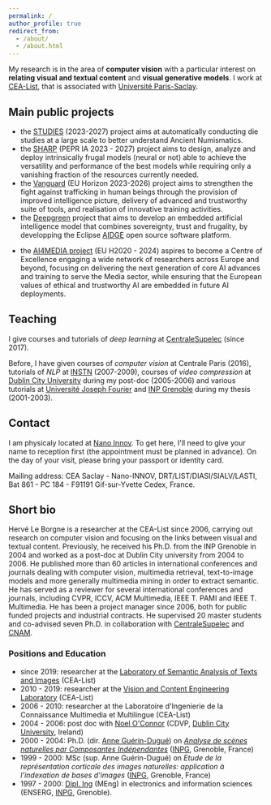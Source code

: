 ```yaml
---
permalink: /
author_profile: true
redirect_from: 
  - /about/
  - /about.html
---
```


My research is in the area of **computer vision** with a particular interest on **relating visual and textual content** and **visual generative models**. I work at [CEA-List](https://list.cea.fr/en/), that is associated with [Université Paris-Saclay](https://www.universite-paris-saclay.fr/en).

## Main public projects
* the [STUDIES](https://anr.fr/Project-ANR-23-CE38-0014) (2023-2027) project aims at automatically conducting die studies at a large scale to better understand Ancient Numismatics.
* the [SHARP](https://project.inria.fr/sharp/) (PEPR IA 2023 - 2027) project aims to design, analyze and deploy intrinsically frugal models (neural or not) able to achieve the versatility and performance of the best models while requiring only a vanishing fraction of the resources currently needed.
* the [Vanguard](https://vanguard-horizon.eu/) (EU Horizon 2023-2026) project aims to strengthen the fight against trafficking in human beings through the provision of improved intelligence picture, delivery of advanced and trustworthy suite of tools, and realisation of innovative training activities.
* the [Deepgreen](https://deepgreen.ai/) project that aims to develop an embedded artificial intelligence model that combines sovereignty, trust and frugality, by developping the Eclipse [AIDGE](https://gitlab.eclipse.org/eclipse/aidge/aidge) open source software platform.
<!--* the [Meerqat project](https://www.meerqat.fr/) (ANR 2019 - 2024) proposes to tackle the problem of analyzing ambiguous visual and textual content by learning and combining their representations and by taking into account the existing knowledge about entities.-->
* the [AI4MEDIA project](https://www.ai4media.eu/) (EU H2020 - 2024) aspires to become a Centre of Excellence engaging a wide network of researchers across Europe and beyond, focusing on delivering the next generation of core AI advances and training to serve the Media sector, while ensuring that the European values of ethical and trustworthy AI are embedded in future AI deployments.

## Teaching
I give courses and tutorials of *deep learning* at [CentraleSupelec](https://www.centralesupelec.fr/) (since 2017). 


Before, I have given courses of *computer vision* at Centrale Paris (2016), tutorials of *NLP* at [INSTN](https://instn.cea.fr/en/) (2007-2009), courses of *video compression* at [Dublin City University](https://www.dcu.ie/) during my post-doc (2005-2006) and various tutorials at [Université Joseph Fourier](https://www.univ-grenoble-alpes.fr/) and [INP Grenoble](https://www.grenoble-inp.fr/en) during my thesis (2001-2003).

## Contact 
I am physicaly located at [Nano Innov](https://list.cea.fr/app/uploads/2023/10/Coming_to_nano-innov_2023.pdf). To get here, I'll need to give your name to reception first (the appointment must be planned in advance). On the day of your visit, please bring your passport or identity card. 

Mailing address: CEA Saclay - Nano-INNOV, DRT/LIST/DIASI/SIALV/LASTI, Bat 861 - PC 184 - F91191 Gif-sur-Yvette Cedex, France.

## Short bio
Hervé Le Borgne is a researcher at the CEA-List since 2006, carrying out research on computer vision and focusing on the links between visual and textual content. Previously, he received his Ph.D. from the INP Grenoble in 2004 and worked as a post-doc at Dublin City university from 2004 to 2006. He published more than 60 articles in international conferences and journals dealing with computer vision, multimedia retrieval, text-to-image models and more generally multimedia mining in order to extract semantic. He has served as a reviewer for several international conferences and journals, including CVPR, ICCV, ACM Multimedia, IEEE T. PAMI and IEEE T. Multimedia. He has been a project manager since 2006, both for public funded projects and industrial contracts. He supervised 20 master students and co-advised seven Ph.D. in collaboration with [CentraleSupelec](https://www.centralesupelec.fr/en) and [CNAM](https://www.cnam.eu/site-en/).

### Positions and Education
- since 2019: researcher at the [Laboratory of Semantic Analysis of Texts and Images](
cea-list-lasti.github.io) (CEA-List)
- 2010 - 2019: researcher at the [Vision and Content Engineering Laboratory](https://kalisteo.cea.fr/index.php/ai/) (CEA-List)
- 2006 - 2010: researcher at the Laboratoire d'Ingenierie de la Connaissance Multimedia et Multilingue (CEA-List)
- 2004 - 2006: post doc with [Noel O'Connor](https://www.insight-centre.org/our-team/prof-noel-oconnor/) (CDVP, [Dublin City University](https://www.dcu.ie/), Ireland)
- 2000 - 2004: Ph.D. (dir. [Anne Guérin-Dugué](https://www.gipsa-lab.grenoble-inp.fr/user/anne.guerin-dugue)) on [*Analyse de scènes naturelles par Composantes Indépendantes*](https://theses.hal.science/tel-00005925) ([INPG](https://www.grenoble-inp.fr/), Grenoble, France)
- 1999 - 2000: MSc (sup. Anne Guérin-Dugué) on *Etude de la représentation corticale des images naturelles: application à l'indexation de bases d'images* ([INPG](https://www.grenoble-inp.fr/), Grenoble, France)
- 1997 - 2000: [Dipl. Ing](https://en.wikipedia.org/wiki/Dipl%C3%B4me_d%27Ing%C3%A9nieur) (MEng)  in electronics and information sciences (ENSERG, [INPG](https://www.grenoble-inp.fr/), Grenoble).

